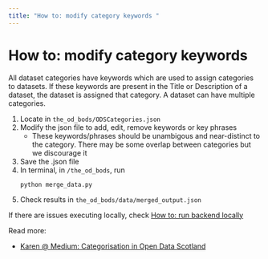 ```yaml
---
title: "How to: modify category keywords "
---
```


# How to: modify category keywords

All dataset categories have keywords which are used to assign categories to datasets. If these keywords are present in the Title or Description of a dataset, the dataset is assigned that category. A dataset can have multiple categories.

1. Locate in `the_od_bods/ODSCategories.json`
2. Modify the json file to add, edit, remove keywords or key phrases
    - These keywords/phrases should be unambigous and near-distinct to the category. There may be some overlap between categories but we discourage it
3. Save the .json file
4. In terminal, in `/the_od_bods`, run
    ```
    python merge_data.py
    ```
5. Check results in `the_od_bods/data/merged_output.json`

If there are issues executing locally, check [How to: run backend locally](../how-to-run-backend-locally)


Read more: 
- [Karen @ Medium: Categorisation in Open Data Scotland](https://medium.com/@kar.jewell/categorisation-in-ods-cdfe95b108b2)